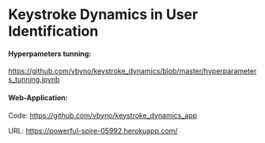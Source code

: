 # Keystroke Dynamics in User Identification

#### Hyperpameters tunning:
  https://github.com/vbyno/keystroke_dynamics/blob/master/hyperparameters_tunning.ipynb

#### Web-Application:
  Code:
  https://github.com/vbyno/keystroke_dynamics_app

  URL:
  https://powerful-spire-05992.herokuapp.com/
